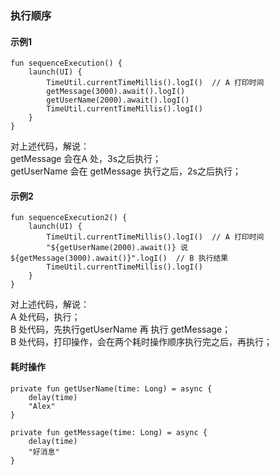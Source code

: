 ### 执行顺序  
#### 示例1  
```
fun sequenceExecution() {
    launch(UI) {
        TimeUtil.currentTimeMillis().logI()  // A 打印时间  
        getMessage(3000).await().logI()
        getUserName(2000).await().logI()
        TimeUtil.currentTimeMillis().logI()
    }
}
```
对上述代码，解说：  
getMessage 会在A 处，3s之后执行；  
getUserName 会在 getMessage 执行之后，2s之后执行；  
#### 示例2  
```
fun sequenceExecution2() {
    launch(UI) {
        TimeUtil.currentTimeMillis().logI()  // A 打印时间  
        "${getUserName(2000).await()} 说 ${getMessage(3000).await()}".logI()  // B 执行结果  
        TimeUtil.currentTimeMillis().logI()
    }
}
```  
对上述代码，解说：  
A 处代码，执行；  
B 处代码，先执行getUserName  再 执行 getMessage；  
B 处代码，打印操作，会在两个耗时操作顺序执行完之后，再执行；  
#### 耗时操作  
```
private fun getUserName(time: Long) = async {
    delay(time)
    "Alex"
}

private fun getMessage(time: Long) = async {
    delay(time)
    "好消息"
}
```



